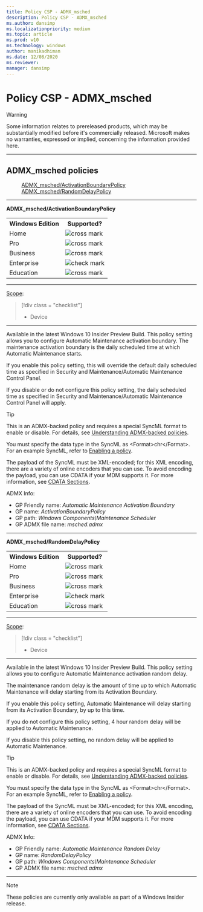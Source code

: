 ```yaml
---
title: Policy CSP - ADMX_msched
description: Policy CSP - ADMX_msched
ms.author: dansimp
ms.localizationpriority: medium
ms.topic: article
ms.prod: w10
ms.technology: windows
author: manikadhiman
ms.date: 12/08/2020
ms.reviewer: 
manager: dansimp
---
```


# Policy CSP - ADMX_msched
> [!WARNING]
> Some information relates to prereleased products, which may be substantially modified before it's commercially released. Microsoft makes no warranties, expressed or implied, concerning the information provided here.

<hr/>

<!--Policies-->
## ADMX_msched policies  

<dl>
  <dd>
    <a href="#admx-msched-activationboundarypolicy">ADMX_msched/ActivationBoundaryPolicy</a>
  </dd>
  <dd>
    <a href="#admx-msched-randomdelaypolicy">ADMX_msched/RandomDelayPolicy</a>
  </dd>
</dl>


<hr/>

<!--Policy-->
<a href="" id="admx-msched-activationboundarypolicy"></a>**ADMX_msched/ActivationBoundaryPolicy**  

<!--SupportedSKUs-->
<table>
<tr>
    <th>Windows Edition</th>
    <th>Supported?</th>
</tr>
<tr>
    <td>Home</td>
    <td><img src="images/crossmark.png" alt="cross mark" /></td>
</tr>
<tr>
    <td>Pro</td>
    <td><img src="images/crossmark.png" alt="cross mark" /></td>
</tr>
<tr>
    <td>Business</td>
    <td><img src="images/crossmark.png" alt="cross mark" /></td>
</tr>
<tr>
    <td>Enterprise</td>
    <td><img src="images/checkmark.png" alt="check mark" /></td>
</tr>
<tr>
    <td>Education</td>
    <td><img src="images/crossmark.png" alt="cross mark" /></td>
</tr>
</table>

<!--/SupportedSKUs-->
<hr/>

<!--Scope-->
[Scope](./policy-configuration-service-provider.md#policy-scope):

> [!div class = "checklist"]
> * Device

<hr/>

<!--/Scope-->
<!--Description-->
Available in the latest Windows 10 Insider Preview Build. This policy setting allows you to configure Automatic Maintenance activation boundary. The maintenance activation boundary is the daily scheduled time at which Automatic Maintenance starts.

If you enable this policy setting, this will override the default daily scheduled time as specified in Security and Maintenance/Automatic Maintenance Control Panel.

If you disable or do not configure this policy setting, the daily scheduled time as specified in Security and Maintenance/Automatic Maintenance Control Panel will apply.

<!--/Description-->
> [!TIP]
> This is an ADMX-backed policy and requires a special SyncML format to enable or disable. For details, see [Understanding ADMX-backed policies](./understanding-admx-backed-policies.md).
> 
> You must specify the data type in the SyncML as &lt;Format&gt;chr&lt;/Format&gt;. For an example SyncML, refer to [Enabling a policy](./understanding-admx-backed-policies.md#enabling-a-policy).
> 
> The payload of the SyncML must be XML-encoded; for this XML encoding, there are a variety of online encoders that you can use. To avoid encoding the payload, you can use CDATA if your MDM supports it. For more information, see [CDATA Sections](http://www.w3.org/TR/REC-xml/#sec-cdata-sect).

<!--ADMXBacked-->
ADMX Info:  
-   GP Friendly name: *Automatic Maintenance Activation Boundary*
-   GP name: *ActivationBoundaryPolicy*
-   GP path: *Windows Components\Maintenance Scheduler*
-   GP ADMX file name: *msched.admx*

<!--/ADMXBacked-->
<!--/Policy-->
<hr/>

<!--Policy-->
<a href="" id="admx-msched-randomdelaypolicy"></a>**ADMX_msched/RandomDelayPolicy**  

<!--SupportedSKUs-->
<table>
<tr>
    <th>Windows Edition</th>
    <th>Supported?</th>
</tr>
<tr>
    <td>Home</td>
    <td><img src="images/crossmark.png" alt="cross mark" /></td>
</tr>
<tr>
    <td>Pro</td>
    <td><img src="images/crossmark.png" alt="cross mark" /></td>
</tr>
<tr>
    <td>Business</td>
    <td><img src="images/crossmark.png" alt="cross mark" /></td>
</tr>
<tr>
    <td>Enterprise</td>
    <td><img src="images/checkmark.png" alt="check mark" /></td>
</tr>
<tr>
    <td>Education</td>
    <td><img src="images/crossmark.png" alt="cross mark" /></td>
</tr>
</table>

<!--/SupportedSKUs-->
<hr/>

<!--Scope-->
[Scope](./policy-configuration-service-provider.md#policy-scope):

> [!div class = "checklist"]
> * Device

<hr/>

<!--/Scope-->
<!--Description-->
Available in the latest Windows 10 Insider Preview Build. This policy setting allows you to configure Automatic Maintenance activation random delay.

The maintenance random delay is the amount of time up to which Automatic Maintenance will delay starting from its Activation Boundary.

If you enable this policy setting, Automatic Maintenance will delay starting from its Activation Boundary, by up to this time.

If you do not configure this policy setting, 4 hour random delay will be applied to Automatic Maintenance.

If you disable this policy setting, no random delay will be applied to Automatic Maintenance.

<!--/Description-->
> [!TIP]
> This is an ADMX-backed policy and requires a special SyncML format to enable or disable. For details, see [Understanding ADMX-backed policies](./understanding-admx-backed-policies.md).
> 
> You must specify the data type in the SyncML as &lt;Format&gt;chr&lt;/Format&gt;. For an example SyncML, refer to [Enabling a policy](./understanding-admx-backed-policies.md#enabling-a-policy).
> 
> The payload of the SyncML must be XML-encoded; for this XML encoding, there are a variety of online encoders that you can use. To avoid encoding the payload, you can use CDATA if your MDM supports it. For more information, see [CDATA Sections](http://www.w3.org/TR/REC-xml/#sec-cdata-sect).

<!--ADMXBacked-->
ADMX Info:  
-   GP Friendly name: *Automatic Maintenance Random Delay*
-   GP name: *RandomDelayPolicy*
-   GP path: *Windows Components\Maintenance Scheduler*
-   GP ADMX file name: *msched.admx*

<!--/ADMXBacked-->
<!--/Policy-->
<hr/>


> [!NOTE]
> These policies are currently only available as part of a Windows Insider release.

<!--/Policies-->


